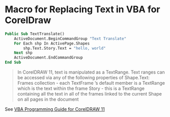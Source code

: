# Macro for Replacing Text in VBA for CorelDraw

```vb
Public Sub TextTranslate()
    ActiveDocument.BeginCommandGroup "Text Translate"
    For Each shp In ActivePage.Shapes
        shp.Text.Story.Text = "hello, world"
    Next shp
    ActiveDocument.EndCommandGroup
End Sub
```

> In CorelDRAW 11, text is manipulated as a TextRange. Text ranges can be accessed via any of the following properties of Shape.Text:
> Frames collection - each TextFrame ’s default member is a TextRange
which is the text within the frame
> Story - this is a TextRange containing all the text in all of the frames linked to the current Shape on all pages in the document

See [VBA Programming Guide for CorelDRAW 11](http://apps.corel.com/partners_developers/csp/resources/dvba_pg.pdf)
